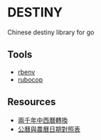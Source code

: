 # DESTINY

Chinese destiny library for go

## Tools

- [rbenv](https://github.com/rbenv/rbenv)
- [rubocop](https://github.com/bbatsov/rubocop)

## Resources

- [兩千年中西曆轉換](http://sinocal.sinica.edu.tw/)
- [公曆與農曆日期對照表](http://data.weather.gov.hk/gts/time/conversion1_text_c.htm)
